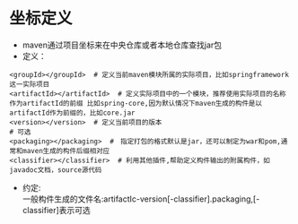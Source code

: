 # 坐标定义
- maven通过项目坐标来在中央仓库或者本地仓库查找jar包
- 定义：
```
<groupId></groupId>  # 定义当前maven模块所属的实际项目，比如springframework这一实际项目
<artifactId></artifactId>  # 定义实际项目中的一个模块，推荐使用实际项目的名称作为artifactId的前缀 比如spring-core,因为默认情况下maven生成的构件是以artifactId作为前缀的，比如core.jar
<version></version>  # 定义当前项目的版本
# 可选
<packaging></packaging>  #　指定打包的格式默认是jar，还可以制定为war和pom,通常和maven生成的构件后缀相对应
<classifier></classifier>  # 利用其他插件,帮助定义构件输出的附属构件，如javadoc文档，source源代码

```
- 约定:   
    一般构件生成的文件名:artifactIc-version[-classifier].packaging,[-classifier]表示可选